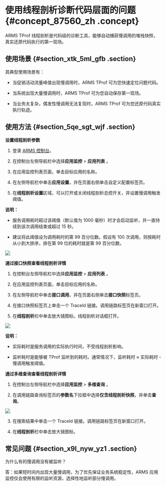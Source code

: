 # 使用线程剖析诊断代码层面的问题 {#concept_87560_zh .concept}

ARMS TProf 线程剖析是代码级的诊断工具，能够自动捕获慢调用的堆栈快照，真实还原代码执行的第一现场。

## 使用场景 {#section_xtk_5ml_gfb .section}

其典型使用场景有：

-   当促销活动流量峰值出现慢调用时，ARMS TProf 可为您快速定位问题代码。

-   当系统出现大量慢调用时，ARMS TProf 可为您自动保存第一现场。

-   当业务太复杂，偶发性慢调用无法复现时，ARMS TProf 可为您还原代码真实执行轨迹。


## 使用方法 {#section_5qe_sgt_wjf .section}

**设置线程剖析参数**

1.  登录 [ARMS 控制台](https://arms.console.aliyun.com/#/home)。
2.  在控制台左侧导航栏中选择**应用监控** \> **应用列表** 。

3.  在应用监控列表页面，单击目标应用的名称。

4.  在左侧导航栏中单击**应用设置**，并在页面右侧单击自定义配置标签页。

5.  在**线程剖析设置**区域，可以打开或关闭线程剖析总控开关，并设置慢调用触发阈值。

**说明：** 

-   服务调用耗时超过该阈值（默认值为 1000 毫秒）时才会启动监听，并一直持续到该次调用结束或超过 15 秒。

-   建议将此阈值设为调用耗时的第 99 百分位数。假设有 100 次调用，则按耗时从小到大排序，排在第 99 位的耗时就是第 99 百分位数。

![](http://static-aliyun-doc.oss-cn-hangzhou.aliyuncs.com/assets/img/152251/156756491642294_zh-CN.png)


**通过接口快照查看线程剖析详情**

1.  在控制台左侧导航栏中选择**应用监控** \> **应用列表** 。

2.  在应用监控列表页面，单击目标应用的名称。

3.  在左侧导航栏中单击**接口调用**，并在页面右侧单击**接口快照**标签页。

4.  在接口快照标签页上单击一个 TraceId 链接。调用链路标签页在新窗口打开。

5.  在**线程剖析**栏中单击放大镜图标。线程剖析对话框打开。

![](http://static-aliyun-doc.oss-cn-hangzhou.aliyuncs.com/assets/img/152251/156756491642295_zh-CN.png)

**说明：** 

-   实际耗时是服务调用的实际执行时间，不受线程剖析影响。

-   监听耗时是能够被 TProf 监听到的耗时。通常情况下，监听耗时 ≈ 实际耗时 - 慢调用触发阈值。


**通过多维查询查看线程剖析详情**

1.  在控制台左侧导航栏中选择**应用监控** \> **多维查询** 。

2.  在调用链路查询标签页的**参数名**下拉框中选择**仅含线程剖析快照**，并单击**查询**。

![](http://static-aliyun-doc.oss-cn-hangzhou.aliyuncs.com/assets/img/152251/156756491642296_zh-CN.png)

3.  在搜索结果中单击一个 TraceId 链接。调用链路标签页在新窗口打开。

4.  在**线程剖析**栏中单击放大镜图标。


## 常见问题 {#section_x9l_nyw_yz1 .section}

为什么有的慢调用没有被监听？

答：如果短时间内出现大量慢调用，为了优先保证业务系统稳定性，ARMS 应用监控仅会使用有限的监听资源，选择性地监听部分慢调用。

